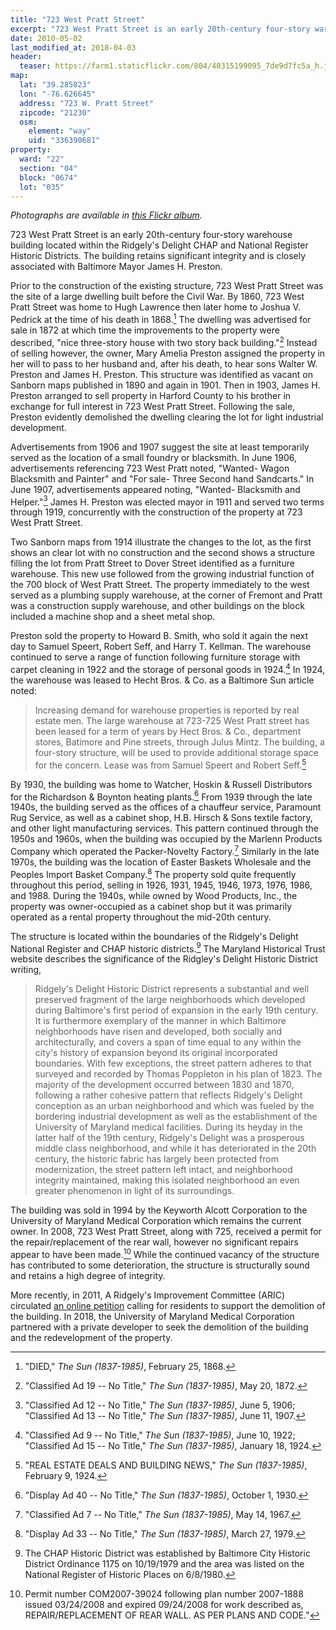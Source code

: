 ```yaml
---
title: "723 West Pratt Street"
excerpt: "723 West Pratt Street is an early 20th-century four-story warehouse building located within the Ridgely's Delight CHAP and National Register Historic Districts."
date: 2010-05-02
last_modified_at: 2018-04-03
header:
  teaser: https://farm1.staticflickr.com/804/40315199095_7de9d7fc5a_h.jpg
map:
  lat: "39.285823"
  lon: "-76.626645"
  address: "723 W. Pratt Street"
  zipcode: "21230"
  osm:
    element: "way"
    uid: "336390681"
property:
  ward: "22"
  section: "04"
  block: "0674"
  lot: "035"
---
```


*Photographs are available in [this Flickr album](https://www.flickr.com/photos/baltimoreheritage/sets/72157689474915290).*

723 West Pratt Street is an early 20th-century four-story warehouse building located within the Ridgely's Delight CHAP and National Register Historic Districts. The building retains significant integrity and is closely associated with Baltimore Mayor James H. Preston.

Prior to the construction of the existing structure, 723 West Pratt Street was the site of a large dwelling built before the Civil War. By 1860, 723 West Pratt Street was home to Hugh Lawrence then later home to Joshua V. Pedrick at the time of his death in 1868.[^1] The dwelling was advertised for sale in 1872 at which time the improvements to the property were described, "nice three-story house with two story back building."[^2] Instead of selling however, the owner, Mary Amelia Preston assigned the property in her will to pass to her husband and, after his death, to hear sons Walter W. Preston and James H. Preston. This structure was identified as vacant on Sanborn maps published in 1890 and again in 1901. Then in 1903, James H. Preston arranged to sell property in Harford County to his brother in exchange for full interest in 723 West Pratt Street. Following the sale, Preston evidently demolished the dwelling clearing the lot for light industrial development.

Advertisements from 1906 and 1907 suggest the site at least temporarily served as the location of a small foundry or blacksmith. In June 1906, advertisements referencing 723 West Pratt noted, "Wanted- Wagon Blacksmith and Painter" and "For sale- Three Second hand Sandcarts." In June 1907, advertisements appeared noting, "Wanted- Blacksmith and Helper."[^3] James H. Preston was elected mayor in 1911 and served two terms through 1919, concurrently with the construction of the property at 723 West Pratt Street.

Two Sanborn maps from 1914 illustrate the changes to the lot, as the first shows an clear lot with no construction and the second shows a structure filling the lot from Pratt Street to Dover Street identified as a furniture warehouse. This new use followed from the growing industrial function of the 700 block of West Pratt Street. The property immediately to the west served as a plumbing supply warehouse, at the corner of Fremont and Pratt was a construction supply warehouse, and other buildings on the block included a machine shop and a sheet metal shop.

Preston sold the property to Howard B. Smith, who sold it again the next day to Samuel Speert, Robert Seff, and Harry T. Kellman. The warehouse continued to serve a range of function following furniture storage with carpet cleaning in 1922 and the storage of personal goods in 1924.[^4] In 1924, the warehouse was leased to Hecht Bros. & Co. as a Baltimore Sun article noted:

> Increasing demand for warehouse properties is reported by real estate men. The large warehouse at 723-725 West Pratt street has been leased for a term of years by Hect Bros. & Co., department stores, Batimore and Pine streets, through Julus Mintz. The building, a four-story structure, will be used to provide additional storage space for the concern. Lease was from Samuel Speert and Robert Seff.[^5]

By 1930, the building was home to Watcher, Hoskin & Russell Distributors for the Richardson & Boynton heating plants.[^6] From 1939 through the late 1940s, the building served as the offices of a chauffeur service, Paramount Rug Service, as well as a cabinet shop, H.B. Hirsch & Sons textile factory, and other light manufacturing services. This pattern continued through the 1950s and 1960s, when the building was occupied by the Marlenn Products Company which operated the Packer-Novelty Factory.[^7] Similarly in the late 1970s, the building was the location of Easter Baskets Wholesale and the Peoples Import Basket Company.[^8] The property sold quite frequently throughout this period, selling in 1926, 1931, 1945, 1946, 1973, 1976, 1986, and 1988. During the 1940s, while owned by Wood Products, Inc., the property was owner-occupied as a cabinet shop but it was primarily operated as a rental property throughout the mid-20th century.

The structure is located within the boundaries of the Ridgely's Delight National Register and CHAP historic districts.[^9] The Maryland Historical Trust website describes the significance of the Ridgley's Delight Historic District writing,

> Ridgely's Delight Historic District represents a substantial and well preserved fragment of the large neighborhoods which developed during Baltimore's first period of expansion in the early 19th century. It is furthermore exemplary of the manner in which Baltimore neighborhoods have risen and developed, both socially and architecturally, and covers a span of time equal to any within the city's history of expansion beyond its original incorporated boundaries. With few exceptions, the street pattern adheres to that surveyed and recorded by Thomas Poppleton in his plan of 1823. The majority of the development occurred between 1830 and 1870, following a rather cohesive pattern that reflects Ridgely's Delight conception as an urban neighborhood and which was fueled by the bordering industrial development as well as the establishment of the University of Maryland medical facilities. During its heyday in the latter half of the 19th century, Ridgely's Delight was a prosperous middle class neighborhood, and while it has deteriorated in the 20th century, the historic fabric has largely been protected from modernization, the street pattern left intact, and neighborhood integrity maintained, making this isolated neighborhood an even greater phenomenon in light of its surroundings.

The building was sold in 1994 by the Keyworth Alcott Corporation to the University of Maryland Medical Corporation which remains the current owner. In 2008, 723 West Pratt Street, along with 725, received a permit for the repair/replacement of the rear wall, however no significant repairs appear to have been made.[^10] While the continued vacancy of the structure has contributed to some deterioration, the structure is structurally sound and retains a high degree of integrity.

More recently, in 2011, A Ridgely's Improvement Committee (ARIC) circulated [an online petition](https://www.thepetitionsite.com/4/demolition-of-723-west-pratt-street/) calling for residents to support the demolition of the building. In 2018, the University of Maryland Medical Corporation partnered with a private developer to seek the demolition of the building and the redevelopment of the property.


[^1]: "DIED," *The Sun (1837-1985)*, February 25, 1868.

[^2]: "Classified Ad 19 -- No Title," *The Sun (1837-1985)*, May 20, 1872.

[^3]: "Classified Ad 12 -- No Title," *The Sun (1837-1985)*, June 5, 1906; "Classified Ad 13 -- No Title," *The Sun (1837-1985)*, June 11, 1907.

[^4]: "Classified Ad 9 -- No Title," *The Sun (1837-1985)*, June 10, 1922; "Classified Ad 15 -- No Title," *The Sun (1837-1985)*, January 18, 1924.

[^5]: "REAL ESTATE DEALS AND BUILDING NEWS," *The Sun (1837-1985)*, February 9, 1924.

[^6]: "Display Ad 40 -- No Title," *The Sun (1837-1985)*, October 1, 1930.

[^7]: "Classified Ad 7 -- No Title," *The Sun (1837-1985)*, May 14, 1967.

[^8]: "Display Ad 33 -- No Title," *The Sun (1837-1985)*, March 27, 1979.

[^9]: The CHAP Historic District was established by Baltimore City Historic District Ordinance 1175 on 10/19/1979 and the area was listed on the National Register of Historic Places on 6/8/1980.

[^10]: Permit number COM2007-39024 following plan number 2007-1888 issued 03/24/2008 and expired 09/24/2008 for work described as, REPAIR/REPLACEMENT OF REAR WALL. AS PER PLANS AND CODE.\"
